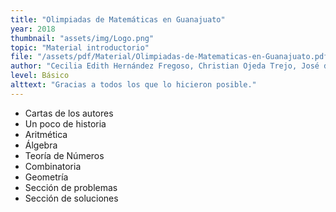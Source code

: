 ```yaml
---
title: "Olimpiadas de Matemáticas en Guanajuato"
year: 2018
thumbnail: "assets/img/Logo.png"
topic: "Material introductorio"
file: "/assets/pdf/Material/Olimpiadas-de-Matematicas-en-Guanajuato.pdf"
author: "Cecilia Edith Hernández Fregoso, Christian Ojeda Trejo, José de Jesús Contreras Arredondo, Luis Islas Cruz, María Alejandra Valdez Cabrera, María de Lourdes Oros Barrón"
level: Básico
alttext: "Gracias a todos los que lo hicieron posible."
---
```


<ul class="list-group list-group-flush">
  <li class="list-group-item">Cartas de los autores</li>
  <li class="list-group-item">Un poco de historia</li>
  <li class="list-group-item">Aritmética</li>
  <li class="list-group-item">Álgebra</li>
  <li class="list-group-item">Teoría de Números</li>
  <li class="list-group-item">Combinatoria</li>
  <li class="list-group-item">Geometría</li>
  <li class="list-group-item">Sección de problemas</li>
  <li class="list-group-item">Sección de soluciones</li>
</ul>